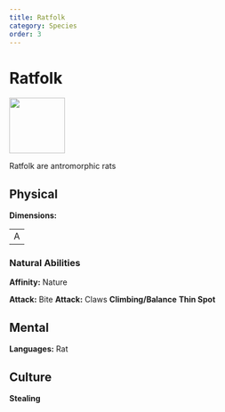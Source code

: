 ```yaml
---
title: Ratfolk
category: Species
order: 3
---
```


# Ratfolk

<img src="/BansheeRPG/assets/images/species/rat.png" style="width:100px" />


<!-- short description -->
Ratfolk are antromorphic rats

<!-- always facing northwards -->
## Physical 
**Dimensions:**

<table>
  <tr>
    <td>A</td>
  </tr>
</table>

### Natural Abilities

**Affinity:** Nature

**Attack:** Bite
**Attack:** Claws
**Climbing/Balance**
**Thin Spot**

## Mental

**Languages:** Rat

## Culture

**Stealing**
